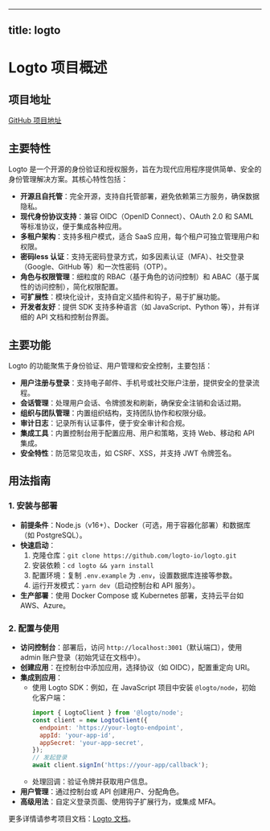 
---
title: logto
---

# Logto 项目概述

## 项目地址
[GitHub 项目地址](https://github.com/logto-io/logto)

## 主要特性
Logto 是一个开源的身份验证和授权服务，旨在为现代应用程序提供简单、安全的身份管理解决方案。其核心特性包括：
- **开源且自托管**：完全开源，支持自托管部署，避免依赖第三方服务，确保数据隐私。
- **现代身份协议支持**：兼容 OIDC（OpenID Connect）、OAuth 2.0 和 SAML 等标准协议，便于集成各种应用。
- **多租户架构**：支持多租户模式，适合 SaaS 应用，每个租户可独立管理用户和权限。
- **密码less 认证**：支持无密码登录方式，如多因素认证（MFA）、社交登录（Google、GitHub 等）和一次性密码（OTP）。
- **角色与权限管理**：细粒度的 RBAC（基于角色的访问控制）和 ABAC（基于属性的访问控制），简化权限配置。
- **可扩展性**：模块化设计，支持自定义插件和钩子，易于扩展功能。
- **开发者友好**：提供 SDK 支持多种语言（如 JavaScript、Python 等），并有详细的 API 文档和控制台界面。

## 主要功能
Logto 的功能聚焦于身份验证、用户管理和安全控制，主要包括：
- **用户注册与登录**：支持电子邮件、手机号或社交账户注册，提供安全的登录流程。
- **会话管理**：处理用户会话、令牌颁发和刷新，确保安全注销和会话过期。
- **组织与团队管理**：内置组织结构，支持团队协作和权限分级。
- **审计日志**：记录所有认证事件，便于安全审计和合规。
- **集成工具**：内置控制台用于配置应用、用户和策略，支持 Web、移动和 API 集成。
- **安全特性**：防范常见攻击，如 CSRF、XSS，并支持 JWT 令牌签名。

## 用法指南
### 1. 安装与部署
- **前提条件**：Node.js（v16+）、Docker（可选，用于容器化部署）和数据库（如 PostgreSQL）。
- **快速启动**：
  1. 克隆仓库：`git clone https://github.com/logto-io/logto.git`
  2. 安装依赖：`cd logto && yarn install`
  3. 配置环境：复制 `.env.example` 为 `.env`，设置数据库连接等参数。
  4. 运行开发模式：`yarn dev`（启动控制台和 API 服务）。
- **生产部署**：使用 Docker Compose 或 Kubernetes 部署，支持云平台如 AWS、Azure。

### 2. 配置与使用
- **访问控制台**：部署后，访问 `http://localhost:3001`（默认端口），使用 admin 账户登录（初始凭证在文档中）。
- **创建应用**：在控制台中添加应用，选择协议（如 OIDC），配置重定向 URI。
- **集成到应用**：
  - 使用 Logto SDK：例如，在 JavaScript 项目中安装 `@logto/node`，初始化客户端：
    ```javascript
    import { LogtoClient } from '@logto/node';
    const client = new LogtoClient({
      endpoint: 'https://your-logto-endpoint',
      appId: 'your-app-id',
      appSecret: 'your-app-secret',
    });
    // 发起登录
    await client.signIn('https://your-app/callback');
    ```
  - 处理回调：验证令牌并获取用户信息。
- **用户管理**：通过控制台或 API 创建用户、分配角色。
- **高级用法**：自定义登录页面、使用钩子扩展行为，或集成 MFA。

更多详情请参考项目文档：[Logto 文档](https://docs.logto.io)。